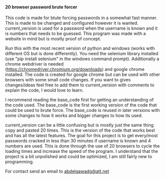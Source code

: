 #### 20 browser password brute forcer ####
This code is made for btute forcing passwords in a somewhat fast manner.
This is made to be changed and configured however it is wanted.
current_version is used for a password when the username is known and it is numbers that needs to be guessed.
This program was made with a website in mind but is mostly proof of concept.

Run this with the most recent version of python and windows (works with different OS but is done differently).
You need the selenium library installed (use "pip install selenium" in the windows command prompt).
Additionally a chrome webdriver is needed (https://chromedriver.chromium.org/downloads) and google chrome installed.
The code is created for google chrome but can be used with other browsers with some small code changes.
If you want to gives changes/ideas feel free to add them to current_version with comments to explain the code, I would love to learn.

I recommend reading the base_code first for getting an understanding of the code used.
The base_code is the first working version of the code that could be used to brute force.
The base_code is reused in later versions with some changes to how it works and bigger changes to how its used.


current_version can be a little confusing but is mostly just the same thing copy and pasted 20 times.
This is the version of the code that works best and has all the latest features. 
The goal for this project is to get every/most passwords cracked in less than 30 minutes if username is known and 4 numbers are used.
This is done through the use of 20 browsers to cycle the loading times and increase the speed of the program.
I understand that the project is a bit unpolished and could be optimized, I am still fairly new to programming.

For contact send an email to abdelgawadg@att.net
